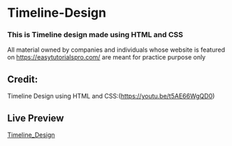 # Timeline-Design

### This is Timeline design made using HTML and CSS
All material owned by companies and individuals whose website is featured on https://easytutorialspro.com/ are meant for practice purpose only

## Credit:
Timeline Design using HTML and CSS:(https://youtu.be/t5AE66WgQD0)

## Live Preview
[Timeline_Design]()

